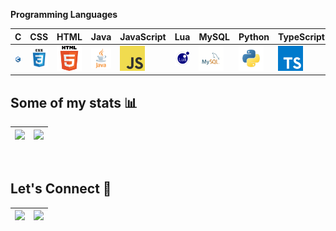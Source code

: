 **Programming Languages**

| C | CSS | HTML | Java | JavaScript | Lua | MySQL | Python | TypeScript |
|---|-----|------|------|------------|-----|-------|--------|------------|
| <img title="C" alt="C" width="40px" src="https://raw.githubusercontent.com/github/explore/master/topics/c/c.png"> | <img alt="CSS" title="CSS" width="40px" src="https://raw.githubusercontent.com/github/explore/master/topics/css/css.png"> | <img alt="HTML" title="HTML" width="40px" src="https://raw.githubusercontent.com/github/explore/master/topics/html/html.png"> | <img alt="Java" title="Java" width="40px" src="https://raw.githubusercontent.com/github/explore/master/topics/java/java.png"> | <img alt="JS" title="JavaScript" width="40px" src="https://raw.githubusercontent.com/github/explore/master/topics/javascript/javascript.png"> | <img alt="Lua" title="Lua" width="40px" src="https://raw.githubusercontent.com/github/explore/master/topics/lua/lua.png"> | <img alt="MySQL" title="MySQL" width="40px" src="https://raw.githubusercontent.com/github/explore/master/topics/mysql/mysql.png"> | <img alt="Python" title="Python" width="40px" src="https://raw.githubusercontent.com/github/explore/master/topics/python/python.png" /> | <img alt="Typescript" title="Typescript" width="40px" src="https://raw.githubusercontent.com/github/explore/main/topics/typescript/typescript.png"> |



## Some of my stats :bar_chart:

<img src="https://github-readme-stats.vercel.app/api?username=beertjedev&show_icons=true&theme=radical&include_all_commits=true">|<a href="https://stackoverflow.com/users/story/5679285"><img src="https://github-readme-stackoverflow.vercel.app/?userID=5679285&theme=dark" height="250"></a>
|--|--|

<br>

## Let's Connect :handshake:

<a href="https://www.linkedin.com/in/tusharmit/"><img src="https://cdn2.iconfinder.com/data/icons/social-media-2285/512/1_Linkedin_unofficial_colored_svg-128.png" width="40"></a>|<a href="https://www.kaggle.com/techytushar/"><img src="https://www.vectorlogo.zone/logos/kaggle/kaggle-icon.svg" width="40"></a>
|--|--|
